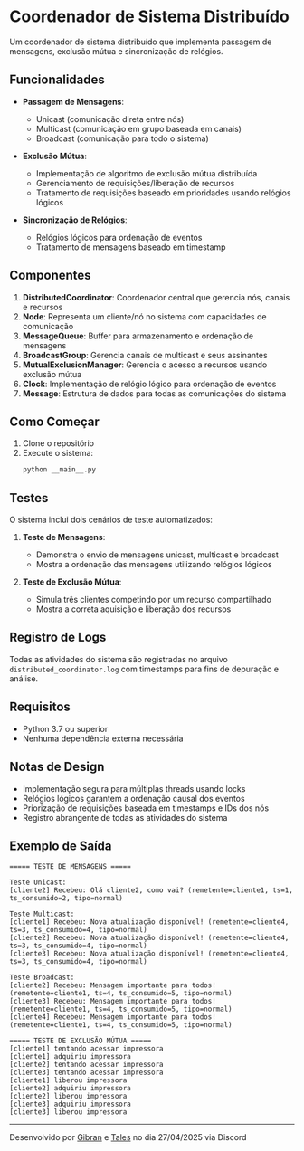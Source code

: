 # Coordenador de Sistema Distribuído

Um coordenador de sistema distribuído que implementa passagem de mensagens, exclusão mútua e sincronização de relógios.

## Funcionalidades

- **Passagem de Mensagens**:
  - Unicast (comunicação direta entre nós)
  - Multicast (comunicação em grupo baseada em canais)
  - Broadcast (comunicação para todo o sistema)

- **Exclusão Mútua**:
  - Implementação de algoritmo de exclusão mútua distribuída
  - Gerenciamento de requisições/liberação de recursos
  - Tratamento de requisições baseado em prioridades usando relógios lógicos

- **Sincronização de Relógios**:
  - Relógios lógicos para ordenação de eventos
  - Tratamento de mensagens baseado em timestamp

## Componentes

1. **DistributedCoordinator**: Coordenador central que gerencia nós, canais e recursos
2. **Node**: Representa um cliente/nó no sistema com capacidades de comunicação
3. **MessageQueue**: Buffer para armazenamento e ordenação de mensagens
4. **BroadcastGroup**: Gerencia canais de multicast e seus assinantes
5. **MutualExclusionManager**: Gerencia o acesso a recursos usando exclusão mútua
6. **Clock**: Implementação de relógio lógico para ordenação de eventos
7. **Message**: Estrutura de dados para todas as comunicações do sistema

## Como Começar

1. Clone o repositório
2. Execute o sistema:
   ```bash
   python __main__.py
   ```

## Testes

O sistema inclui dois cenários de teste automatizados:

1. **Teste de Mensagens**:
   - Demonstra o envio de mensagens unicast, multicast e broadcast
   - Mostra a ordenação das mensagens utilizando relógios lógicos

2. **Teste de Exclusão Mútua**:
   - Simula três clientes competindo por um recurso compartilhado
   - Mostra a correta aquisição e liberação dos recursos

## Registro de Logs

Todas as atividades do sistema são registradas no arquivo `distributed_coordinator.log` com timestamps para fins de depuração e análise.

## Requisitos

- Python 3.7 ou superior
- Nenhuma dependência externa necessária

## Notas de Design

- Implementação segura para múltiplas threads usando locks
- Relógios lógicos garantem a ordenação causal dos eventos
- Priorização de requisições baseada em timestamps e IDs dos nós
- Registro abrangente de todas as atividades do sistema

## Exemplo de Saída

```
===== TESTE DE MENSAGENS =====

Teste Unicast:
[cliente2] Recebeu: Olá cliente2, como vai? (remetente=cliente1, ts=1, ts_consumido=2, tipo=normal)

Teste Multicast:
[cliente1] Recebeu: Nova atualização disponível! (remetente=cliente4, ts=3, ts_consumido=4, tipo=normal)
[cliente2] Recebeu: Nova atualização disponível! (remetente=cliente4, ts=3, ts_consumido=4, tipo=normal)
[cliente3] Recebeu: Nova atualização disponível! (remetente=cliente4, ts=3, ts_consumido=4, tipo=normal)

Teste Broadcast:
[cliente2] Recebeu: Mensagem importante para todos! (remetente=cliente1, ts=4, ts_consumido=5, tipo=normal)
[cliente3] Recebeu: Mensagem importante para todos! (remetente=cliente1, ts=4, ts_consumido=5, tipo=normal)
[cliente4] Recebeu: Mensagem importante para todos! (remetente=cliente1, ts=4, ts_consumido=5, tipo=normal)

===== TESTE DE EXCLUSÃO MÚTUA =====
[cliente1] tentando acessar impressora
[cliente1] adquiriu impressora
[cliente2] tentando acessar impressora
[cliente3] tentando acessar impressora
[cliente1] liberou impressora
[cliente2] adquiriu impressora
[cliente2] liberou impressora
[cliente3] adquiriu impressora
[cliente3] liberou impressora
```

---

Desenvolvido por [Gibran](https://github.com/GibranKhalil) e [Tales](https://github.com/talesviana) no dia 27/04/2025 via Discord
